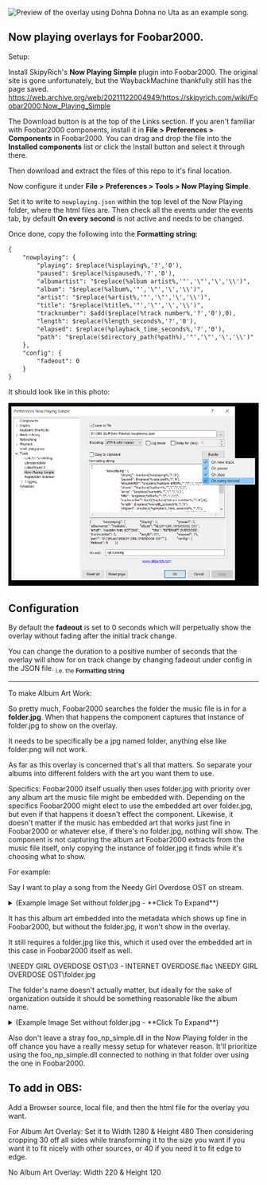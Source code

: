 ![Preview of the overlay using Dohna Dohna no Uta as an example song.](https://user-images.githubusercontent.com/20557147/171977472-4c82e5d6-abc9-41ce-8f62-871fab8f3e53.png)

Now playing overlays for Foobar2000.
---------------------------------------------------------------------

Setup:

Install SkipyRich's **Now Playing Simple** plugin into Foobar2000.
The original site is gone unfortunately, but the WaybackMachine thankfully still has the page saved.
https://web.archive.org/web/20211122004949/https://skipyrich.com/wiki/Foobar2000:Now_Playing_Simple

The Download button is at the top of the Links section.
If you aren't familiar with Foobar2000 components, install it in **File > Preferences > Components** in Foobar2000.
You can drag and drop the file into the **Installed components** list or click the Install button and select it through there.

Then download and extract the files of this repo to it's final location.

Now configure it under **File > Preferences > Tools > Now Playing Simple**.

Set it to write to ```nowplaying.json``` within the top level of the Now Playing folder, where the html files are.
Then check all the events under the events tab, by default **On every second** is not active and needs to be changed.

Once done, copy the following into the **Formatting string**:
```
{
	"nowplaying": {
		"playing": $replace(%isplaying%,'?','0'),
		"paused": $replace(%ispaused%,'?','0'),
		"albumartist": "$replace(%album artist%,'"','\"','\','\\')",
		"album": "$replace(%album%,'"','\"','\','\\')",
		"artist": "$replace(%artist%,'"','\"','\','\\')",
		"title": "$replace(%title%,'"','\"','\','\\')",
		"tracknumber": $add($replace(%track number%,'?','0'),0),
		"length": $replace(%length_seconds%,'?','0'),
		"elapsed": $replace(%playback_time_seconds%,'?','0'),
		"path": "$replace($directory_path(%path%),'"','\"','\','\\')"
	},
	"config": {
		"fadeout": 0
	}
}
```

It should look like in this photo:

![Example photo of the settings.](/NPS_Config_Example.png)

Configuration
---------------------------------------------------------------------
By default the **fadeout** is set to 0 seconds which will perpetually show the overlay without fading after the initial track change.

You can change the duration to a positive number of seconds that the overlay will show for on track change by changing fadeout under config in the JSON file. <sub>i.e. the **Formatting string**</sub>

---
To make Album Art Work:

So pretty much, Foobar2000 searches the folder the music file is in for a **folder.jpg**. 
When that happens the component captures that instance of folder.jpg to show on the overlay.

It needs to be specifically be a jpg named folder, anything else like folder.png will not work.

As far as this overlay is concerned that's all that matters.
So separate your albums into different folders with the art you want them to use.

Specifics:
Foobar2000 itself usually then uses folder.jpg with priority over any album art the music file might be embedded with.
Depending on the specifics Foobar2000 might elect to use the embedded art over folder.jpg, but even if that happens it doesn't effect the component.
Likewise, it doesn't matter if the music has embedded art that works just fine in Foobar2000 or whatever else, if there's no folder.jpg, nothing will show.
The component is not capturing the album art Foobar2000 extracts from the music file itself, only copying the instance of folder.jpg it finds while it's choosing what to show.

For example:

Say I want to play a song from the Needy Girl Overdose OST on stream.

<details>
  <summary>(Example Image Set without folder.jpg - **Click To Expand**)</summary>
  
![Folder with no folder.jpg](https://i.imgur.com/F5V8LRH.png)
![Embedded album art shown in Foobar2000](https://i.imgur.com/kgMhwil.png)
</details>

It has this album art embedded into the metadata which shows up fine in Foobar2000, but without the folder.jpg, it won't show in the overlay.

It still requires a folder.jpg like this, which it used over the embedded art in this case in Foobar2000 itself as well.

\NEEDY GIRL OVERDOSE OST\03 - INTERNET OVERDOSE.flac
\NEEDY GIRL OVERDOSE OST\folder.jpg

The folder's name doesn't actually matter, but ideally for the sake of organization outside it should be something reasonable like the album name.

<details>
  <summary>(Example Image Set without folder.jpg - **Click To Expand**)</summary>
  
![Folder with folder.jpg containing different album art](https://i.imgur.com/5qWWAQe.png)
![folder.jpg being used in Foobar2000, taking priority over the embedded almum art](https://i.imgur.com/gSjZ37Z.png)
</details>

Also don't leave a stray foo_np_simple.dll in the Now Playing folder in the off chance you have a really messy setup for whatever reason.
It'll prioritize using the foo_np_simple.dll connected to nothing in that folder over using the one in Foobar2000.

To add in OBS:
--------------

Add a Browser source, local file, and then the html file for the overlay you want.

For Album Art Overlay:
Set it to Width 1280 & Height 480
Then considering cropping 30 off all sides while transforming it to the size you want if you want it to fit nicely with other sources, or 40 if you need it to fit edge to edge.

No Album Art Overlay:
Width 220 & Height 120 

